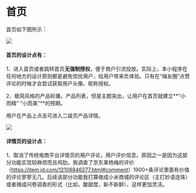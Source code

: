 # 首页

首页如下图所示：

![](https://7166-qfarm-mp-test-8ef757-1258810866.tcb.qcloud.la/temp/%E5%BE%AE%E4%BF%A1%E5%9B%BE%E7%89%87_20190618210621.jpg)



#### 首页的设计点有：

1、进入首页或者跳转首页**无强制授权**，便于商户引流投放。实际上，本小程序在任何地方的设计原则都是避免惊扰用户，给用户带来负体验。只有在“梅友圈”点赞评论的时候才会尝试获取用户头像、昵称授权。

2、极简风格的产品轮播，产品列表，但是主题突出，让用户在首页就建立**“小而精” “小而美”**的预期。



用户在产品上点击可进入二级页产品详情。

![](https://7166-qfarm-mp-test-8ef757-1258810866.tcb.qcloud.la/temp/%E5%BE%AE%E4%BF%A1%E5%9B%BE%E7%89%87_20190618211755.jpg)

#### 详情页的设计点：

1、取消了传统电商平台详情页的用户评论，用户评价信息。原因之一是因为这部分功能实现较麻烦而且鸡肋。我调查了京东某杨梅的评价（<https://item.jd.com/12108846277.html#comment>）1900+条评论里面有价值的评论寥寥无几。后续该部分功能我打算做成小米商城的评论区（主打妙语连珠）或者搞成问卷调查的形式（比如，酸甜度，新不新鲜），这样更加灵活。